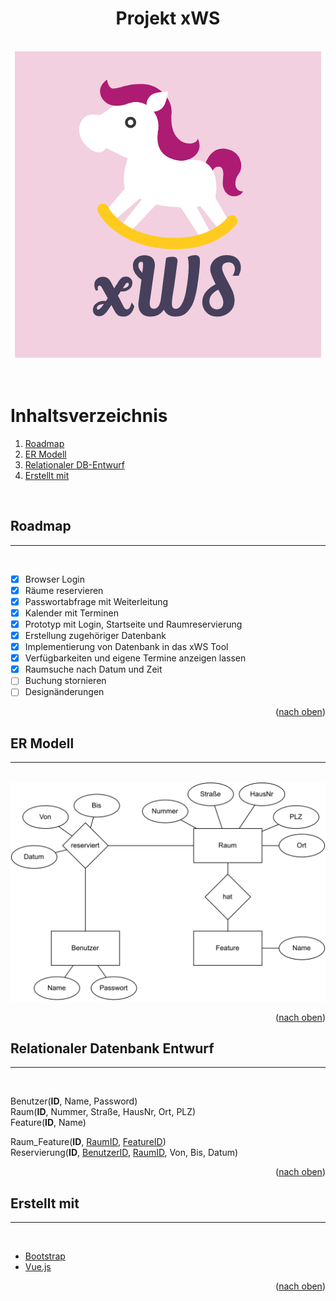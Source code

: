 <!-- PROJECT LOGO -->

<div id="top" align="center">
<h1 align="center">Projekt xWS</h3>
<br />
    <img src="media/xWS_Logo.png" alt="Logo">
  </a>
<br />
<br />
</div>

<br />

<!-- Inhaltsverzeichnis -->

# Inhaltsverzeichnis
1. [Roadmap](#roadmap)
2. [ER Modell](#er-modell)
3. [Relationaler DB-Entwurf](#relationaler-datenbank-entwurf)
4. [Erstellt mit](#erstellt-mit)

<br />

<!-- Content -->

## Roadmap
---

<br />

- [x] Browser Login
- [x] Räume reservieren
- [x] Passwortabfrage mit Weiterleitung
- [x] Kalender mit Terminen
- [x] Prototyp mit Login, Startseite und Raumreservierung
- [x] Erstellung zugehöriger Datenbank
- [x] Implementierung von Datenbank in das xWS Tool
- [x] Verfügbarkeiten und eigene Termine anzeigen lassen
- [x] Raumsuche nach Datum und Zeit
- [ ] Buchung stornieren
- [ ] Designänderungen
    
<p align="right">(<a href="#top">nach oben</a>)</p>

## ER Modell
---

<br />
<div align="center">
    <img src="media/ER-Modell.svg" alt="ER Model">
</div>
<p align="right">(<a href="#top">nach oben</a>)</p>

## Relationaler Datenbank Entwurf
---
<br />

Benutzer(**ID**, Name, Password)<br>
Raum(**ID**, Nummer, Straße, HausNr, Ort, PLZ)<br>
Feature(**ID**, Name)

Raum_Feature(**ID**, <u>RaumID</u>, <u>FeatureID</u>)<br>
Reservierung(**ID**, <u>BenutzerID</u>, <u>RaumID</u>, Von, Bis, Datum)

<p align="right">(<a href="#top">nach oben</a>)</p>

## Erstellt mit
---
<br />

- [Bootstrap](https://getbootstrap.com)
- [Vue.js](https://vuejs.org/)

<p align="right">(<a href="#top">nach oben</a>)</p>